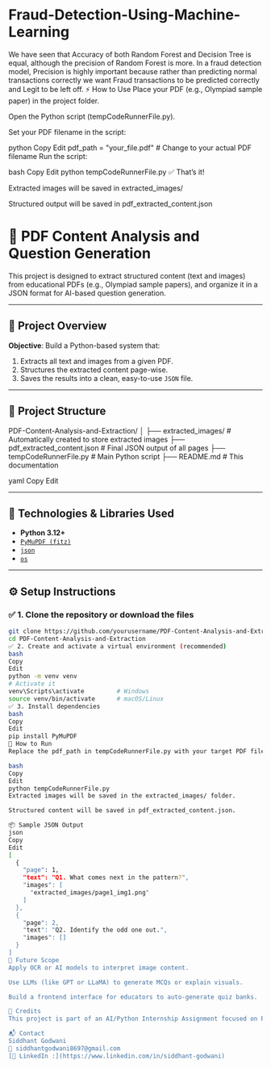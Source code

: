 # Fraud-Detection-Using-Machine-Learning
We have seen that Accuracy of both Random Forest and Decision Tree is equal, although the precision of Random Forest is more. In a fraud detection model, Precision is highly important because rather than predicting normal transactions correctly we want Fraud transactions to be predicted correctly and Legit to be left off.
⚡ How to Use
Place your PDF (e.g., Olympiad sample paper) in the project folder.

Open the Python script (tempCodeRunnerFile.py).

Set your PDF filename in the script:

python
Copy
Edit
pdf_path = "your_file.pdf"  # Change to your actual PDF filename
Run the script:

bash
Copy
Edit
python tempCodeRunnerFile.py
✅ That’s it!

Extracted images will be saved in extracted_images/

Structured output will be saved in pdf_extracted_content.json

# 📄 PDF Content Analysis and Question Generation

This project is designed to extract structured content (text and images) from educational PDFs (e.g., Olympiad sample papers), and organize it in a JSON format for AI-based question generation.

---

## 📌 Project Overview

**Objective**: Build a Python-based system that:
1. Extracts all text and images from a given PDF.
2. Structures the extracted content page-wise.
3. Saves the results into a clean, easy-to-use `JSON` file.

---

## 📁 Project Structure

PDF-Content-Analysis-and-Extraction/
│
├── extracted_images/ # Automatically created to store extracted images
├── pdf_extracted_content.json # Final JSON output of all pages
├── tempCodeRunnerFile.py # Main Python script
├── README.md # This documentation

yaml
Copy
Edit

---

## 🔧 Technologies & Libraries Used

- **Python 3.12+**
- [`PyMuPDF (fitz)`](https://pymupdf.readthedocs.io/en/latest/)
- [`json`](https://docs.python.org/3/library/json.html)
- [`os`](https://docs.python.org/3/library/os.html)

---

## ⚙️ Setup Instructions

### ✅ 1. Clone the repository or download the files

```bash
git clone https://github.com/yourusername/PDF-Content-Analysis-and-Extraction.git
cd PDF-Content-Analysis-and-Extraction
✅ 2. Create and activate a virtual environment (recommended)
bash
Copy
Edit
python -m venv venv
# Activate it
venv\Scripts\activate         # Windows
source venv/bin/activate      # macOS/Linux
✅ 3. Install dependencies
bash
Copy
Edit
pip install PyMuPDF
🚀 How to Run
Replace the pdf_path in tempCodeRunnerFile.py with your target PDF file.

bash
Copy
Edit
python tempCodeRunnerFile.py
Extracted images will be saved in the extracted_images/ folder.

Structured content will be saved in pdf_extracted_content.json.

📦 Sample JSON Output
json
Copy
Edit
[
  {
    "page": 1,
    "text": "Q1. What comes next in the pattern?",
    "images": [
      "extracted_images/page1_img1.png"
    ]
  },
  {
    "page": 2,
    "text": "Q2. Identify the odd one out.",
    "images": []
  }
]
🤖 Future Scope
Apply OCR or AI models to interpret image content.

Use LLMs (like GPT or LLaMA) to generate MCQs or explain visuals.

Build a frontend interface for educators to auto-generate quiz banks.

🧠 Credits
This project is part of an AI/Python Internship Assignment focused on PDF content analysis and AI-based question generation.

📬 Contact
Siddhant Godwani
📧 siddhantgodwani8697@gmail.com
[🔗 LinkedIn :](https://www.linkedin.com/in/siddhant-godwani)
